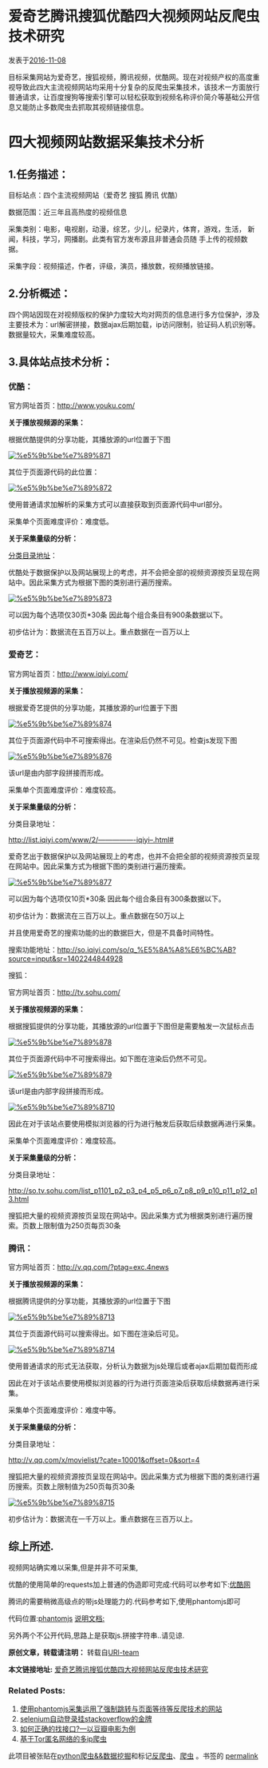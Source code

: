 # 爱奇艺腾讯搜狐优酷四大视频网站反爬虫技术研究

发表于[2016-11-08](https://www.urlteam.org/2016/11/%e5%9b%9b%e5%a4%a7%e8%a7%86%e9%a2%91%e7%bd%91%e7%ab%99%e5%8f%8d%e7%88%ac%e8%99%ab%e6%8a%80%e6%9c%af%e7%a0%94%e7%a9%b6/)

目标采集网站为爱奇艺，搜狐视频，腾讯视频，优酷网。现在对视频产权的高度重视导致此四大主流视频网站均采用十分复杂的反爬虫采集技术，该技术一方面放行普通请求，让百度搜狗等搜索引擎可以轻松获取到视频名称评价简介等基础公开信息又能防止多数爬虫去抓取其视频链接信息。

# 四大视频网站数据采集技术分析

## **1.任务描述：**

目标站点：四个主流视频网站（爱奇艺 搜狐 腾讯 优酷）

数据范围：近三年且高热度的视频信息

采集类别：电影，电视剧，动漫，综艺，少儿，纪录片，体育，游戏，生活， 新闻，科技，学习，网播剧。此类有官方发布源且非普通会员随 手上传的视频数据。

采集字段：视频描述，作者，评级，演员，播放数，视频播放链接。

 

## **2.分析概述：**

四个网站因现在对视频版权的保护力度较大均对网页的信息进行多方位保护，涉及主要技术为：url解密拼接，数据ajax后期加载，ip访问限制，验证码人机识别等。数据量较大，采集难度较高。

 

## **3.具体站点技术分析：**

### 优酷：

官方网址首页：<http://www.youku.com/>

**关于播放视频源的采集：**

根据优酷提供的分享功能，其播放源的url位置于下图

[![%e5%9b%be%e7%89%871](https://www.urlteam.org/wp-content/uploads/2016/11/%E5%9B%BE%E7%89%871-300x185.png)](https://www.urlteam.org/wp-content/uploads/2016/11/%E5%9B%BE%E7%89%871.png)

其位于页面源代码的此位置：

[![%e5%9b%be%e7%89%872](https://www.urlteam.org/wp-content/uploads/2016/11/%E5%9B%BE%E7%89%872-300x113.png)](https://www.urlteam.org/wp-content/uploads/2016/11/%E5%9B%BE%E7%89%872.png)

使用普通请求加解析的采集方式可以直接获取到页面源代码中url部分。

采集单个页面难度评价：难度低。

**关于采集量级的分析：**

[分类目录地址](http://list.youku.com/category/show/c_97_a__s_1_d_1.html.html?spm=a2htv.20009910.m_86854.5~5!2~5~5!11~A&from=y1.3-tv-grid-1007-9910.86827-86854.0-1)：

优酷处于数据保护以及网站展现上的考虑，并不会把全部的视频资源按页呈现在网站中。因此采集方式为根据下图的类别进行遍历搜索。

[![%e5%9b%be%e7%89%873](https://www.urlteam.org/wp-content/uploads/2016/11/%E5%9B%BE%E7%89%873-300x70.png)](https://www.urlteam.org/wp-content/uploads/2016/11/%E5%9B%BE%E7%89%873.png)

可以因为每个选项仅30页*30条 因此每个组合条目有900条数据以下。

初步估计为：数据流在五百万以上。重点数据在一百万以上

 

 

### 爱奇艺：

官方网址首页：http://www.iqiyi.com/

**关于播放视频源的采集：**

根据爱奇艺提供的分享功能，其播放源的url位置于下图

[![%e5%9b%be%e7%89%874](https://www.urlteam.org/wp-content/uploads/2016/11/%E5%9B%BE%E7%89%874-300x236.png)](https://www.urlteam.org/wp-content/uploads/2016/11/%E5%9B%BE%E7%89%874.png)

其位于页面源代码中不可搜索得出。在渲染后仍然不可见。检查js发现下图

[![%e5%9b%be%e7%89%876](https://www.urlteam.org/wp-content/uploads/2016/11/%E5%9B%BE%E7%89%876-300x274.png)](https://www.urlteam.org/wp-content/uploads/2016/11/%E5%9B%BE%E7%89%876.png)

该url是由内部字段拼接而形成。

采集单个页面难度评价：难度较高。

**关于采集量级的分析：**

分类目录地址：

http://list.iqiyi.com/www/2/—————-iqiyi–.html#

爱奇艺出于数据保护以及网站展现上的考虑，也并不会把全部的视频资源按页呈现在网站中。因此采集方式为根据下图的类别进行遍历搜索。

[![%e5%9b%be%e7%89%877](https://www.urlteam.org/wp-content/uploads/2016/11/%E5%9B%BE%E7%89%877-300x139.png)](https://www.urlteam.org/wp-content/uploads/2016/11/%E5%9B%BE%E7%89%877.png)

可以因为每个选项仅10页*30条 因此每个组合条目有300条数据以下。

初步估计为：数据流在三百万以上。重点数据在50万以上

并且使用爱奇艺的搜索功能的出的数据巨大，但是不具备时间特性。

搜索功能地址：<http://so.iqiyi.com/so/q_%E5%8A%A8%E6%BC%AB?source=input&sr=1402244844928>

 

搜狐：

官方网址首页：<http://tv.sohu.com/>

**关于播放视频源的采集：**

根据搜狐提供的分享功能，其播放源的url位置于下图但是需要触发一次鼠标点击

[![%e5%9b%be%e7%89%878](https://www.urlteam.org/wp-content/uploads/2016/11/%E5%9B%BE%E7%89%878-300x171.png)](https://www.urlteam.org/wp-content/uploads/2016/11/%E5%9B%BE%E7%89%878.png)

其位于页面源代码中不可搜索得出。如下图在渲染后仍然不可见。

[![%e5%9b%be%e7%89%879](https://www.urlteam.org/wp-content/uploads/2016/11/%E5%9B%BE%E7%89%879-300x32.png)](https://www.urlteam.org/wp-content/uploads/2016/11/%E5%9B%BE%E7%89%879.png)

该url是由内部字段拼接而形成。

[![%e5%9b%be%e7%89%8710](https://www.urlteam.org/wp-content/uploads/2016/11/%E5%9B%BE%E7%89%8710-300x57.png)](https://www.urlteam.org/wp-content/uploads/2016/11/%E5%9B%BE%E7%89%8710.png)

因此在对于该站点要使用模拟浏览器的行为进行触发后获取后续数据再进行采集。

采集单个页面难度评价：难度较高。

 

**关于采集量级的分析：**

分类目录地址：

<http://so.tv.sohu.com/list_p1101_p2_p3_p4_p5_p6_p7_p8_p9_p10_p11_p12_p13.html>

搜狐把大量的视频资源按页呈现在网站中。因此采集方式为根据类别进行遍历搜索。页数上限制值为250页每页30条

 

 

### 腾讯：

官方网址首页：<http://v.qq.com/?ptag=exc.4news>

**关于播放视频源的采集：**

根据腾讯提供的分享功能，其播放源的url位置于下图

[![%e5%9b%be%e7%89%8713](https://www.urlteam.org/wp-content/uploads/2016/11/%E5%9B%BE%E7%89%8713.png)](https://www.urlteam.org/wp-content/uploads/2016/11/%E5%9B%BE%E7%89%8713.png)

其位于页面源代码可以搜索得出。如下图在渲染后可见。

[![%e5%9b%be%e7%89%8714](https://www.urlteam.org/wp-content/uploads/2016/11/%E5%9B%BE%E7%89%8714.png)](https://www.urlteam.org/wp-content/uploads/2016/11/%E5%9B%BE%E7%89%8714.png)

使用普通请求的形式无法获取，分析认为数据为js处理后或者ajax后期加载而形成

因此在对于该站点要使用模拟浏览器的行为进行页面渲染后获取后续数据再进行采集。

采集单个页面难度评价：难度中等。

 

**关于采集量级的分析：**

分类目录地址：

http://v.qq.com/x/movielist/?cate=10001&offset=0&sort=4

搜狐把大量的视频资源按页呈现在网站中。因此采集方式为根据下图的类别进行遍历搜索。页数上限制值为250页每页30条

[![%e5%9b%be%e7%89%8715](https://www.urlteam.org/wp-content/uploads/2016/11/%E5%9B%BE%E7%89%8715-300x195.png)](https://www.urlteam.org/wp-content/uploads/2016/11/%E5%9B%BE%E7%89%8715.png)

初步估计为：数据流在一千万以上。重点数据在三百万以上。

 

 

## 综上所述.

视频网站确实难以采集,但是并非不可采集,

优酷的使用简单的requests加上普通的伪造即可完成:代码可以参考如下:[优酷网](https://github.com/luyishisi/Anti-Anti-Spider/tree/master/6.%E7%88%AC%E8%99%AB%E9%A1%B9%E7%9B%AE%E6%BA%90%E7%A0%81/1.%E4%BC%98%E9%85%B7%E7%BD%91)

 

腾讯的需要稍微高级点的带js处理能力的.代码参考如下,使用phantomjs即可

代码位置:[phantomjs](https://github.com/luyishisi/Anti-Anti-Spider/tree/master/9.phantomjs)     [说明文档:](https://www.urlteam.org/2016/11/%E4%BD%BF%E7%94%A8phantomjs%E9%87%87%E9%9B%86%E8%BF%90%E7%94%A8%E4%BA%86%E5%BC%BA%E5%88%B6%E8%B7%B3%E8%BD%AC%E4%B8%8E%E9%A1%B5%E9%9D%A2%E7%AD%89%E5%BE%85%E7%AD%89%E5%8F%8D%E7%88%AC%E6%8A%80%E6%9C%AF/)

 

另外两个不公开代码,思路上是获取js.拼接字符串..请见谅.

 

 

 

**原创文章，转载请注明：** 转载自[URl-team](https://www.urlteam.org/)

**本文链接地址:** [爱奇艺腾讯搜狐优酷四大视频网站反爬虫技术研究](https://www.urlteam.org/2016/11/%e5%9b%9b%e5%a4%a7%e8%a7%86%e9%a2%91%e7%bd%91%e7%ab%99%e5%8f%8d%e7%88%ac%e8%99%ab%e6%8a%80%e6%9c%af%e7%a0%94%e7%a9%b6/)

### Related Posts:

1. [使用phantomjs采集运用了强制跳转与页面等待等反爬技术的网站](https://www.urlteam.org/2016/11/%e4%bd%bf%e7%94%a8phantomjs%e9%87%87%e9%9b%86%e8%bf%90%e7%94%a8%e4%ba%86%e5%bc%ba%e5%88%b6%e8%b7%b3%e8%bd%ac%e4%b8%8e%e9%a1%b5%e9%9d%a2%e7%ad%89%e5%be%85%e7%ad%89%e5%8f%8d%e7%88%ac%e6%8a%80%e6%9c%af/)
2. [selenium自动登录挂stackoverflow的金牌](https://www.urlteam.org/2016/11/selenium%e8%87%aa%e5%8a%a8%e7%99%bb%e5%bd%95%e6%8c%82stackoverflow%e7%9a%84%e9%87%91%e7%89%8c/)
3. [如何正确的找接口?—以豆瓣电影为例](https://www.urlteam.org/2016/11/%e5%a6%82%e4%bd%95%e6%ad%a3%e7%a1%ae%e7%9a%84%e6%89%be%e6%8e%a5%e5%8f%a3%e4%bb%a5%e8%b1%86%e7%93%a3%e5%92%8c%e9%ab%98%e5%be%b7%e5%9c%b0%e5%9b%be%e4%b8%ba%e4%be%8b/)
4. [基于Tor匿名网络的多ip爬虫](https://www.urlteam.org/2016/12/%e5%9f%ba%e4%ba%8etor%e5%8c%bf%e5%90%8d%e7%bd%91%e7%bb%9c%e7%9a%84%e5%a4%9aip%e7%88%ac%e8%99%ab/)

此项目被张贴在[python爬虫&&数据挖掘](https://www.urlteam.org/category/web_crawlers/)和标记[反爬虫](https://www.urlteam.org/tag/%e5%8f%8d%e7%88%ac%e8%99%ab/)、[爬虫](https://www.urlteam.org/tag/%e7%88%ac%e8%99%ab/) 。书签的 [permalink](https://www.urlteam.org/2016/11/%e5%9b%9b%e5%a4%a7%e8%a7%86%e9%a2%91%e7%bd%91%e7%ab%99%e5%8f%8d%e7%88%ac%e8%99%ab%e6%8a%80%e6%9c%af%e7%a0%94%e7%a9%b6/)